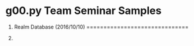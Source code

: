 g00.py Team Seminar Samples
===========================

1. Realm Database (2016/10/10)
==============================

2.
